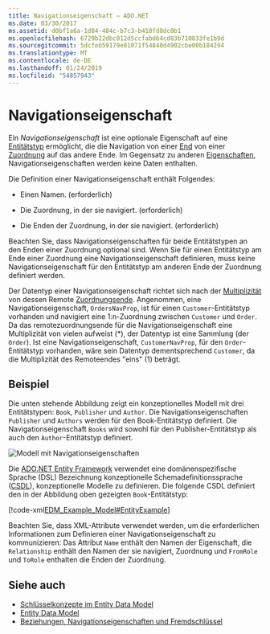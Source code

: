 ```yaml
---
title: Navigationseigenschaft – ADO.NET
ms.date: 03/30/2017
ms.assetid: d0bf1a6a-1d84-484c-b7c3-b410fd8dc0b1
ms.openlocfilehash: 6729b22dbc012d5ccfabd64cd83b710833fe1b9d
ms.sourcegitcommit: 5dcfeb59179e81071f54840d4902cbe00b184294
ms.translationtype: MT
ms.contentlocale: de-DE
ms.lasthandoff: 01/24/2019
ms.locfileid: "54857943"
---
```

# <a name="navigation-property"></a>Navigationseigenschaft

Ein *Navigationseigenschaft* ist eine optionale Eigenschaft auf eine [Entitätstyp](entity-type.md) ermöglicht, die die Navigation von einer [End](association-end.md) von einer [Zuordnung](association-type.md) auf das andere Ende. Im Gegensatz zu anderen [Eigenschaften](property.md), Navigationseigenschaften werden keine Daten enthalten.

Die Definition einer Navigationseigenschaft enthält Folgendes:

- Einen Namen. (erforderlich)

- Die Zuordnung, in der sie navigiert. (erforderlich)

- Die Enden der Zuordnung, in der sie navigiert. (erforderlich)

Beachten Sie, dass Navigationseigenschaften für beide Entitätstypen an den Enden einer Zuordnung optional sind. Wenn Sie für einen Entitätstyp am Ende einer Zuordnung eine Navigationseigenschaft definieren, muss keine Navigationseigenschaft für den Entitätstyp am anderen Ende der Zuordnung definiert werden.

Der Datentyp einer Navigationseigenschaft richtet sich nach der [Multiplizität](association-end-multiplicity.md) von dessen Remote [Zuordnungsende](association-end.md). Angenommen, eine Navigationseigenschaft, `OrdersNavProp`, ist für einen `Customer`-Entitätstyp vorhanden und navigiert eine 1:n-Zuordnung zwischen `Customer` und `Order`. Da das remotezuordnungsende für die Navigationseigenschaft eine Multiplizität von vielen aufweist (\*), der Datentyp ist eine Sammlung (der `Order`). Ist eine Navigationseigenschaft, `CustomerNavProp`, für den `Order`-Entitätstyp vorhanden, wäre sein Datentyp dementsprechend `Customer`, da die Multiplizität des Remoteendes "eins" (1) beträgt.

## <a name="example"></a>Beispiel

Die unten stehende Abbildung zeigt ein konzeptionelles Modell mit drei Entitätstypen: `Book`, `Publisher` und `Author`. Die Navigationseigenschaften `Publisher` und `Authors` werden für den Book-Entitätstyp definiert. Die Navigationseigenschaft `Books` wird sowohl für den Publisher-Entitätstyp als auch den `Author`-Entitätstyp definiert.

![Modell mit Navigationseigenschaften](/media/modelwithnavprops.gif "ModelWithNavProps")

Die [ADO.NET Entity Framework](./ef/index.md) verwendet eine domänenspezifische Sprache (DSL) Bezeichnung konzeptionelle Schemadefinitionssprache ([CSDL](./ef/language-reference/csdl-specification.md)), konzeptionelle Modelle zu definieren. Die folgende CSDL definiert den in der Abbildung oben gezeigten `Book`-Entitätstyp:

[!code-xml[EDM_Example_Model#EntityExample](~/samples/snippets/xml/VS_Snippets_Data/edm_example_model/xml/books.edmx#entityexample)]

Beachten Sie, dass XML-Attribute verwendet werden, um die erforderlichen Informationen zum Definieren einer Navigationseigenschaft zu kommunizieren: Das Attribut `Name` enthält den Namen der Eigenschaft, die `Relationship` enthält den Namen der sie navigiert, Zuordnung und `FromRole` und `ToRole` enthalten die Enden der Zuordnung.

## <a name="see-also"></a>Siehe auch

- [Schlüsselkonzepte im Entity Data Model](entity-data-model-key-concepts.md)
- [Entity Data Model](entity-data-model.md)
- [Beziehungen, Navigationseigenschaften und Fremdschlüssel](/ef/ef6/fundamentals/relationships)
